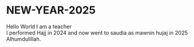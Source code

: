 # NEW-YEAR-2025
Hello World
I am a teacher
<br>
I performed Hajj in 2024 and now went to saudia as mawnin hujaj in 2025 Alhumdulillah.


